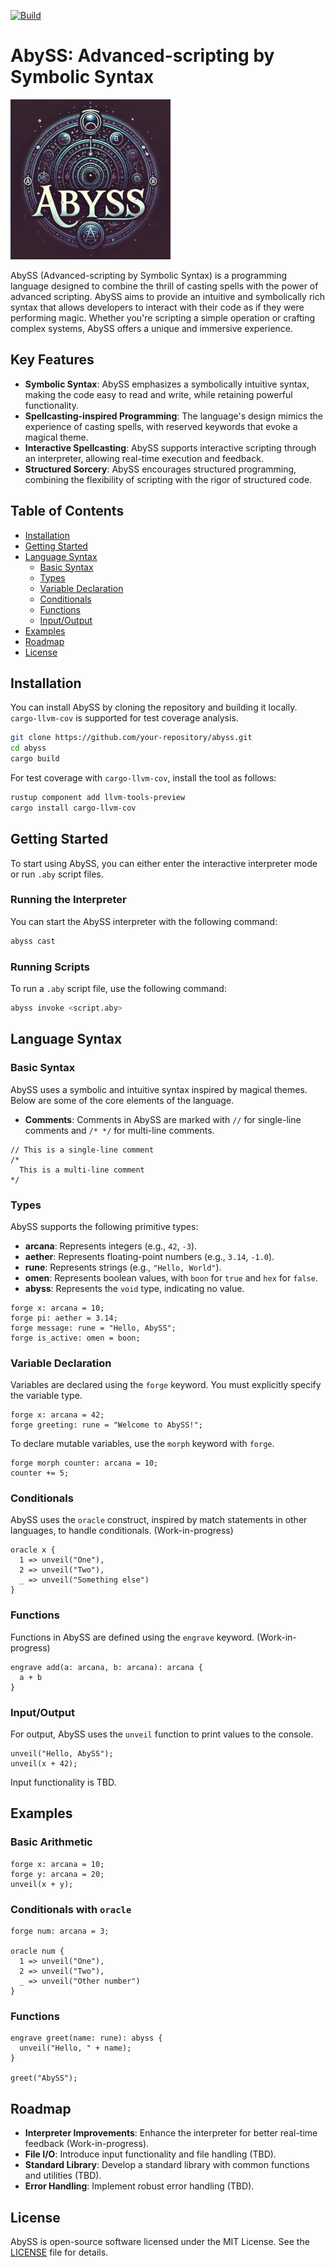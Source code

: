 [![Build](https://github.com/liebe-magi/abyss/actions/workflows/build.yml/badge.svg?branch=main)](https://github.com/liebe-magi/abyss/actions/workflows/build.yml)

# **AbySS: Advanced-scripting by Symbolic Syntax**

![logo](/img/logo_256.png)

AbySS (Advanced-scripting by Symbolic Syntax) is a programming language designed to combine the thrill of casting spells with the power of advanced scripting. AbySS aims to provide an intuitive and symbolically rich syntax that allows developers to interact with their code as if they were performing magic. Whether you're scripting a simple operation or crafting complex systems, AbySS offers a unique and immersive experience.

## **Key Features**

- **Symbolic Syntax**: AbySS emphasizes a symbolically intuitive syntax, making the code easy to read and write, while retaining powerful functionality.
- **Spellcasting-inspired Programming**: The language's design mimics the experience of casting spells, with reserved keywords that evoke a magical theme.
- **Interactive Spellcasting**: AbySS supports interactive scripting through an interpreter, allowing real-time execution and feedback.
- **Structured Sorcery**: AbySS encourages structured programming, combining the flexibility of scripting with the rigor of structured code.

## **Table of Contents**
- [Installation](#installation)
- [Getting Started](#getting-started)
- [Language Syntax](#language-syntax)
  - [Basic Syntax](#basic-syntax)
  - [Types](#types)
  - [Variable Declaration](#variable-declaration)
  - [Conditionals](#conditionals)
  - [Functions](#functions)
  - [Input/Output](#inputoutput)
- [Examples](#examples)
- [Roadmap](#roadmap)
- [License](#license)

## **Installation**
You can install AbySS by cloning the repository and building it locally. `cargo-llvm-cov` is supported for test coverage analysis.

```bash
git clone https://github.com/your-repository/abyss.git
cd abyss
cargo build
```

For test coverage with `cargo-llvm-cov`, install the tool as follows:

```bash
rustup component add llvm-tools-preview
cargo install cargo-llvm-cov
```

## **Getting Started**
To start using AbySS, you can either enter the interactive interpreter mode or run `.aby` script files.

### **Running the Interpreter**
You can start the AbySS interpreter with the following command:

```bash
abyss cast
```

### **Running Scripts**
To run a `.aby` script file, use the following command:

```bash
abyss invoke <script.aby>
```

## **Language Syntax**

### **Basic Syntax**
AbySS uses a symbolic and intuitive syntax inspired by magical themes. Below are some of the core elements of the language.

- **Comments**: Comments in AbySS are marked with `//` for single-line comments and `/* */` for multi-line comments.

```abyss
// This is a single-line comment
/*
  This is a multi-line comment
*/
```

### **Types**
AbySS supports the following primitive types:
- **arcana**: Represents integers (e.g., `42`, `-3`).
- **aether**: Represents floating-point numbers (e.g., `3.14`, `-1.0`).
- **rune**: Represents strings (e.g., `"Hello, World"`).
- **omen**: Represents boolean values, with `boon` for `true` and `hex` for `false`.
- **abyss**: Represents the `void` type, indicating no value.

```abyss
forge x: arcana = 10;
forge pi: aether = 3.14;
forge message: rune = "Hello, AbySS";
forge is_active: omen = boon;
```

### **Variable Declaration**
Variables are declared using the `forge` keyword. You must explicitly specify the variable type.

```abyss
forge x: arcana = 42;
forge greeting: rune = "Welcome to AbySS!";
```

To declare mutable variables, use the `morph` keyword with `forge`.

```abyss
forge morph counter: arcana = 10;
counter += 5;
```

### **Conditionals**
AbySS uses the `oracle` construct, inspired by match statements in other languages, to handle conditionals. (Work-in-progress)

```abyss
oracle x {
  1 => unveil("One"),
  2 => unveil("Two"),
  _ => unveil("Something else")
}
```

### **Functions**
Functions in AbySS are defined using the `engrave` keyword. (Work-in-progress)

```abyss
engrave add(a: arcana, b: arcana): arcana {
  a + b
}
```

### **Input/Output**
For output, AbySS uses the `unveil` function to print values to the console.

```abyss
unveil("Hello, AbySS");
unveil(x + 42);
```

Input functionality is TBD.

## **Examples**

### **Basic Arithmetic**
```abyss
forge x: arcana = 10;
forge y: arcana = 20;
unveil(x + y);
```

### **Conditionals with `oracle`**
```abyss
forge num: arcana = 3;

oracle num {
  1 => unveil("One"),
  2 => unveil("Two"),
  _ => unveil("Other number")
}
```

### **Functions**
```abyss
engrave greet(name: rune): abyss {
  unveil("Hello, " + name);
}

greet("AbySS");
```

## **Roadmap**
- **Interpreter Improvements**: Enhance the interpreter for better real-time feedback (Work-in-progress).
- **File I/O**: Introduce input functionality and file handling (TBD).
- **Standard Library**: Develop a standard library with common functions and utilities (TBD).
- **Error Handling**: Implement robust error handling (TBD).

## **License**
AbySS is open-source software licensed under the MIT License. See the [LICENSE](LICENSE) file for details.
